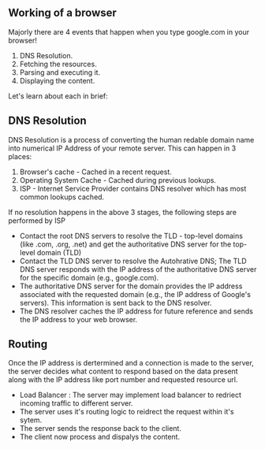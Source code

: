 ## Working of a browser

Majorly there are 4 events that happen when you type google.com in your browser!

1. DNS Resolution.
2. Fetching the resources.
3. Parsing and executing it.
4. Displaying the content.

Let's learn about each in brief:

## DNS Resolution

DNS Resolution is a process of converting the human redable domain name into numerical IP Address of your remote server.
This can happen in 3 places:

1. Browser's cache - Cached in a recent request.
2. Operating System Cache - Cached during previous lookups.
3. ISP - Internet Service Provider contains DNS resolver which has most common lookups cached.

If no resolution happens in the above 3 stages, the following steps are performed by ISP

- Contact the root DNS servers to resolve the TLD - top-level domains (like .com, .org, .net) and get the authoritative DNS server for the top-level domain (TLD)
- Contact the TLD DNS server to resolve the Autohrative DNS; The TLD DNS server responds with the IP address of the authoritative DNS server for the specific domain (e.g., google.com).
- The authoritative DNS server for the domain provides the IP address associated with the requested domain (e.g., the IP address of Google's servers). This information is sent back to the DNS resolver.
- The DNS resolver caches the IP address for future reference and sends the IP address to your web browser.

## Routing

Once the IP address is dertermined and a connection is made to the server, the server decides what content to respond based on the data present along with the IP address like port number and requested resource url.

- Load Balancer :
  The server may implement load balancer to redriect incoming traffic to different server.
- The server uses it's routing logic to reidrect the request within it's sytem.
- The server sends the response back to the client.
- The client now process and dispalys the content.
